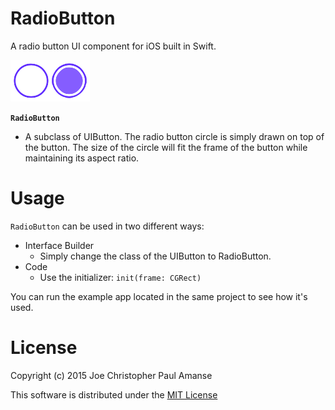 # RadioButton

A radio button UI component for iOS built in Swift.

![RadioButton image](./Images/RadioButton.png)

**`RadioButton`**
  - A subclass of UIButton. The radio button circle is simply drawn on top of the button. The size of the circle will fit the frame of the button while maintaining its aspect ratio.

# Usage

`RadioButton` can be used in two different ways:
  - Interface Builder
    - Simply change the class of the UIButton to RadioButton.
  - Code
    - Use the initializer: `init(frame: CGRect)`

You can run the example app located in the same project to see how it's used.

# License

Copyright (c) 2015 Joe Christopher Paul Amanse

This software is distributed under the [MIT License](./LICENSE)
